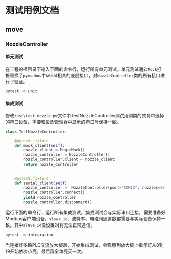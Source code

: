# 测试用例文档

## move

### NozzleController

#### 单元测试

在工程的根目录下输入下面的命令行，运行所有单元测试。单元测试通过`Mock`打桩替换了`pymodbus`中serial相关的底层接口，对`NozzleController`类的所有接口进行了验证。

```bash
pytest -m unit
```

#### 集成测试

修改`test\test_nozzle.py`文件中TestNozzleController测试用例类的夹具中选择的串口设备，需要和设备管理器中显示的串口号保持一致。

```python
class TestNozzleController:

    @pytest.fixture
    def mock_client(self):
        nozzle_client = MagicMock()
        nozzle_controller = NozzleController()
        nozzle_controller.client = nozzle_client
        return nozzle_controller
    
    
    @pytest.fixture
    def serial_client(self):
        nozzle_controller =  NozzleController(port="COM12", nozzles=20)
        nozzle_controller.connect()
        yield nozzle_controller
        nozzle_controller.disconnect()
```

运行下面的命令行，运行所有集成测试。集成测试会与实际串口连接，需要准备好Modbus客户端设备，`slave_id`、波特率、电磁阀通道数都需要与实际设备保持一致。其中`slave_id`没设置对将无法正常通信。

```bash
pytest -m integration
```



当连接好多路PLC交流放大板后，开始集成测试，会观察到放大板上指示灯从0到19开始依次点亮，最后再全体亮灭一次。





